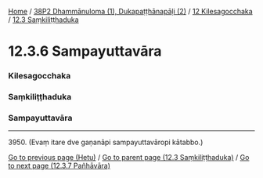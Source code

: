
[Home](/) / [38P2 Dhammānuloma (1), Dukapaṭṭhānapāḷi (2)](../../../38P2.md) / [12 Kilesagocchaka](../../12.md) / [12.3 Saṃkiliṭṭhaduka](../12.3.md)

# 12.3.6 Sampayuttavāra

### Kilesagocchaka

### Saṃkiliṭṭhaduka

### Sampayuttavāra

---

3950\. (Evaṃ itare dve gaṇanāpi sampayuttavāropi kātabbo.)



[Go to previous page (Hetu)](12.3.5/12.3.5.1--4/Hetu.md) / [Go to parent page (12.3 Saṃkiliṭṭhaduka)](../12.3.md) / [Go to next page (12.3.7 Pañhāvāra)](12.3.7.md)


